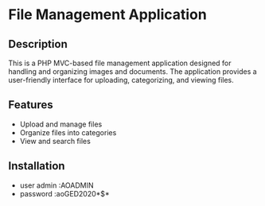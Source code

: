 # File Management Application

## Description

This is a PHP MVC-based file management application designed for handling and organizing images and documents. The application provides a user-friendly interface for uploading, categorizing, and viewing files.

## Features

- Upload and manage files
- Organize files into categories
- View and search files

## Installation

- user admin :AOADMIN
- password :aoGED2020*$*
